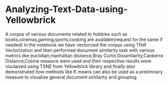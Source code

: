 # Analyzing-Text-Data-using-Yellowbrick

A corpus of various documents related to hobbies such as books,cinemas,gaming,sports,cooking are available(request for the same if needed) In the notebook we have vectorized the corpus using TfIdf Vectorization and then performed document similarity task with various metrics like euclidian,manhattan distance,Bray Curtis Dissimilarity,Canberra Distance,Cosine measure were used and their respective results were visulaized using TSNE from Yellowbrick library and finally also demonstrated how methods like K means can also be used as a preliminary measure to visualize general document similarity and grouping.
